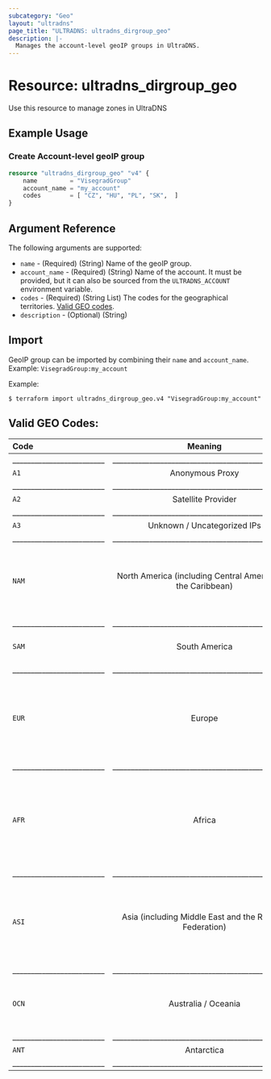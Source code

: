 ```yaml
---
subcategory: "Geo"
layout: "ultradns"
page_title: "ULTRADNS: ultradns_dirgroup_geo"
description: |-
  Manages the account-level geoIP groups in UltraDNS.
---
```


# Resource: ultradns_dirgroup_geo

Use this resource to manage zones in UltraDNS

## Example Usage

### Create Account-level geoIP group

```terraform
resource "ultradns_dirgroup_geo" "v4" {
    name         = "VisegradGroup"
    account_name = "my_account"
    codes        = [ "CZ", "HU", "PL", "SK",  ]
}
```

## Argument Reference

The following arguments are supported:

* `name` - (Required) (String) Name of the geoIP group.
* `account_name` - (Required) (String) 	Name of the account. It must be provided, but it can also be sourced from the `ULTRADNS_ACCOUNT` environment variable.
* `codes` - (Required) (String List) The codes for the geographical territories. [Valid GEO codes](#valid-geo-codes).
* `description` - (Optional) (String)
## Import

GeoIP group can be imported by combining their `name` and `account_name`.<br/>
Example: `VisegradGroup:my_account`

Example:
```
$ terraform import ultradns_dirgroup_geo.v4 "VisegradGroup:my_account"
```


## Valid GEO Codes:

| Code 	| Meaning | Equivalent ISO codes |
| :--- 	| :----: | :--- |
|_________________________|__________________________________________________|__________________________________________________|
| `A1`  | Anonymous Proxy | None |
|_________________________|__________________________________________________|__________________________________________________|
| `A2`	| Satellite Provider | None |
|_________________________|__________________________________________________|__________________________________________________|
| `A3`	| Unknown / Uncategorized IPs | None |
|_________________________|__________________________________________________|__________________________________________________|
| `NAM`	| North America (including Central America and the Caribbean) | `AG`,`AI`,`AN`,`AW`,`BB`,`BL`,`BM`,</br>`BQ`,`BS`,`BZ`,`CA`,`CR`,`CU`,`CW`,</br>`DM`,`DO`,`GD`,`GL`,`GP`,`GT`,`HN`,</br>`HT`,`JM`,`KN`,`KY`,`LC`,`MF`,`MQ`,</br>`MS`,`MX`,`NI`,`PA`,`PM`,`PR`,`SV`,</br>`SX`,`TC`,`TT`,`U3`,`US`,`VC`,`VG`,</br>`VI` |
|_________________________|__________________________________________________|__________________________________________________|
| `SAM`	| South America | `AR`,`BO`,`BR`,`CL`,`CO`,`EC`,`FK`,</br>`GF`,`GS`,`GY`,`PE`,`PY`,`SR`,`U4`,</br>`UY`,`VE` |
|_________________________|__________________________________________________|__________________________________________________|
| `EUR`	| Europe | `AD`,`AL`,`AM`,`AT`,`AX`,`AZ`,`BA`,</br>`BE`,`BG`,`BY`,`CH`,`CZ`,`DE`,`DK`,</br>`EE`,`ES`,`FI`,`FO`,`FR`,`GB`,`GE`,</br>`GG`,`GI`,`GR`,`HR`,`HU`,`IE`,`IM`,</br>`IS`,`IT`,`JE`,`LI`,`LT`,`LU`,`LV`,</br>`MC`,`MD`,`ME`,`MK`,`MT`,`NL`,`NO`,</br>`PL`,`PT`,`RO`,`RS`,`SE`,`SI`,`SJ`,</br>`SK`,`SM`,`U5`,`UA`,`VA` |
|_________________________|__________________________________________________|__________________________________________________|
| `AFR`	| Africa | `AO`,`BF`,`BI`,`BJ`,`BW`,`CD`,`CF`,</br>`CG`,`CI`,`CM`,`CV`,`DJ`,`DZ`,`EG`,</br>`EH`,`ER`,`ET`,`GA`,`GH`,`GM`,`GN`,</br>`GQ`,`GW`,`KE`,`KM`,`LR`,`LS`,`LY`,</br>`MA`,`MG`,`ML`,`MR`,`MU`,`MW`,`MZ`,</br>`NA`,`NE`,`NG`,`RE`,`RW`,`SC`,`SD`,</br>`SH`,`SL`,`SN`,`SO`,`SS`,`ST`,`SZ`,</br>`TD`,`TG`,`TN`,`TZ`,`U7`,`UG`,`YT`,</br>`ZA`,`ZM`,`ZW` |
|_________________________|__________________________________________________|__________________________________________________|
| `ASI`	| Asia (including Middle East and the Russian Federation) | `AE`,`AF`,`BD`,`BH`,`BN`,`BT`,`CN`,</br>`CY`,`HK`,`ID`,`IL`,`IN`,`IO`,`IQ`,</br>`IR`,`JO`,`JP`,`KG`,`KH`,`KP`,`KR`,</br>`KW`,`KZ`,`LA`,`LB`,`LK`,`MM`,`MN`,</br>`MO`,`MV`,`MY`,`NP`,`OM`,`PH`,`PK`,</br>`PS`,`QA`,`RU`,`SA`,`SG`,`SY`,`TH`,</br>`TJ`,`TL`,`TM`,`TR`,`TW`,`U6`,`U8`,</br>`UZ`,`VN`,`YE` |
|_________________________|__________________________________________________|__________________________________________________|
| `OCN`	| Australia / Oceania | `AS`,`AU`,`CC`,`CK`,`CX`,`FJ`,`FM`,</br>`GU`,`HM`,`KI`,`MH`,`MP`,`NC`,`NF`,</br>`NR`,`NU`,`NZ`,`PF`,`PG`,`PN`,`PW`,</br>`SB`,`TK`,`TO`,`TV`,`U9`,`UM`,`VU`,</br>`WF`,`WS` |
|_________________________|__________________________________________________|__________________________________________________|
| `ANT`	| Antarctica | `AQ`, `TF`, `BV` |
|_________________________|__________________________________________________|__________________________________________________|
